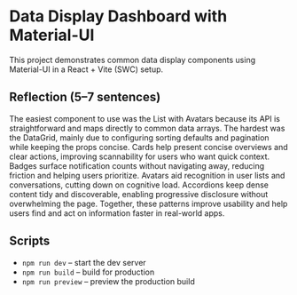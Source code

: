 # Data Display Dashboard with Material-UI

This project demonstrates common data display components using Material-UI in a React + Vite (SWC) setup.

## Reflection (5–7 sentences)
The easiest component to use was the List with Avatars because its API is straightforward and maps directly to common data arrays. The hardest was the DataGrid, mainly due to configuring sorting defaults and pagination while keeping the props concise. Cards help present concise overviews and clear actions, improving scannability for users who want quick context. Badges surface notification counts without navigating away, reducing friction and helping users prioritize. Avatars aid recognition in user lists and conversations, cutting down on cognitive load. Accordions keep dense content tidy and discoverable, enabling progressive disclosure without overwhelming the page. Together, these patterns improve usability and help users find and act on information faster in real-world apps.

## Scripts
- `npm run dev` – start the dev server
- `npm run build` – build for production
- `npm run preview` – preview the production build
